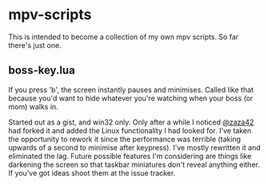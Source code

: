 # mpv-scripts
This is intended to become a collection of my own mpv scripts. So far there's
just one.

## boss-key.lua
If you press 'b', the screen instantly pauses and minimises. Called like that
because you'd want to hide whatever you're watching when your boss (or mom)
walks in.

Started out as a gist, and win32 only. Only after a while I noticed 
[@zaza42](https://github.com/zaza42) had forked it and added the Linux
functionality I had looked for. I've taken the opportunity to rework it since
the performance was terrible (taking upwards of a second to minimise after
keypress). I've mostly rewritten it and eliminated the lag. Future possible
features I'm considering are things like darkening the screen so that
taskbar miniatures don't reveal anything either. If you've got ideas shoot them
at the issue tracker.